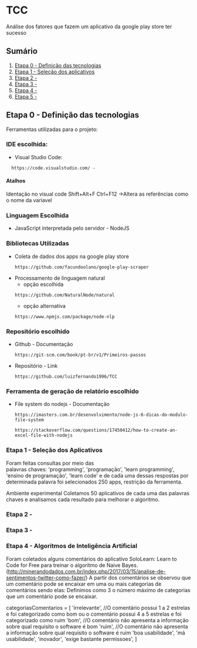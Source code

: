 # TCC
Análise dos fatores que fazem um aplicativo da google play store ter sucesso 

## Sumário

  1. [Etapa 0 - Definição das tecnologias](#etapa-0---definição-das-tecnologias)
  1. [Etapa 1 - Seleção dos aplicativos](#etapa-1---seleção-dos-aplicativos)
  1. [Etapa 2 - ]()
  1. [Etapa 3 - ]()
  1. [Etapa 4 - ]()
  1. [Etapa 5 - ]()

## Etapa 0 - Definição das tecnologias
 Ferramentas utilizadas para o projeto:

### IDE escolhida:   
  * Visual Studio Code:
  ```
    https://code.visualstudio.com/ - 
  ```  
  #### Atalhos
  Identação no visual code Shift+Alt+F
  Ctrl+F12 ->Altera as referências como o nome da variavel

### Linguagem Escolhida
  * JavaScript interpretada pelo servidor - NodeJS  
  
### Bibliotecas Utilizadas  
  * Coleta de dados dos apps na google play store 
    ```
    https://github.com/facundoolano/google-play-scraper
    ```
  * Processamento de linguagem natural  
    - opção escolhida 
    ```
    https://github.com/NaturalNode/natural
    ```
    - opção alternativa
    ```
    https://www.npmjs.com/package/node-nlp
    ```
### Repositório escolhido  
  * Github - Documentação
    ```
    https://git-scm.com/book/pt-br/v1/Primeiros-passos        
    ```
  * Repositório - Link
    ```
    https://github.com/luizfernando1996/TCC
    ```
### Ferramenta de geração de relatório escolhido  
  * File system do nodejs - Documentação  
    ``` 
    https://imasters.com.br/desenvolvimento/node-js-6-dicas-do-modulo-file-system
    ```
    ```
    https://stackoverflow.com/questions/17450412/how-to-create-an-excel-file-with-nodejs

    ```
### Etapa 1 - Seleção dos Aplicativos
Foram feitas consultas por meio das  
palavras chaves: 'programming', 'programação', 'learn programming', 'ensino de programação',
'learn code' e de cada uma dessas respostas por determinada palavra foi selecionados 250 apps, restrição da ferramenta.

Ambiente experimental
Coletamos 50 aplicativos de cada uma das palavras chaves e analisamos 
cada resultado para melhorar  o algoritmo.

### Etapa 2 -

### Etapa 3 -

### Etapa 4 - Algoritmos de Inteligência Artificial

Foram coletados alguns comentários do aplicativo SoloLearn: Learn to Code for Free para treinar o algoritmo de Naive Bayes.
(http://minerandodados.com.br/index.php/2017/03/15/analise-de-sentimentos-twitter-como-fazer/)
A partir dos comentários se observou que um comentário pode se encaixar em uma ou mais categorias de comentários sendo elas:
Definimos como 3 o número máximo de categorias que um comentário pode se encaixar.

categoriasComentarios = [
    'irrelevante', //O comentário possui 1 a 2 estrelas e foi categorizado como bom ou o comentário possui 4 a 5 estrelas e foi categorizado como ruim 
    'bom', //O comentário não apresenta a informação sobre qual requisito o software é bom
    'ruim', //O comentário não apresenta a informação sobre qual requisito o software é ruim
    'boa usabilidade',
    'má usabilidade',
    'inovador',
    'exige bastante permissoes',
]